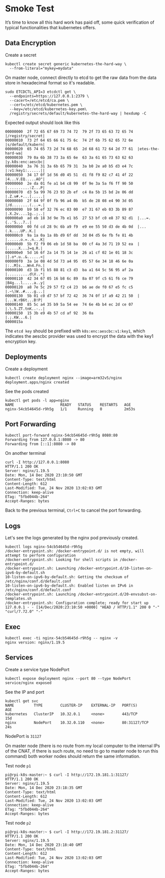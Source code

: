 # Smoke Test

It’s time to know all this hard work has paid off, some quick verification of typical functionalities that kubernetes offers.

## Data Encryption

Create a secret

```shell
kubectl create secret generic kubernetes-the-hard-way \
  --from-literal="mykey=mydata"
```

On master node, connect directly to etcd to get the raw data from the data store in hexadecimal format so it's readable. 

```shell
sudo ETCDCTL_API=3 etcdctl get \
  --endpoints=https://127.0.0.1:2379 \
  --cacert=/etc/etcd/ca.pem \
  --cert=/etc/etcd/kubernetes.pem \
  --key=/etc/etcd/kubernetes-key.pem\
  /registry/secrets/default/kubernetes-the-hard-way | hexdump -C
```

Expected output should look like this

```
00000000  2f 72 65 67 69 73 74 72  79 2f 73 65 63 72 65 74  |/registry/secret|
00000010  73 2f 64 65 66 61 75 6c  74 2f 6b 75 62 65 72 6e  |s/default/kubern|
00000020  65 74 65 73 2d 74 68 65  2d 68 61 72 64 2d 77 61  |etes-the-hard-wa|
00000030  79 0a 6b 38 73 3a 65 6e  63 3a 61 65 73 63 62 63  |y.k8s:enc:aescbc|
00000040  3a 76 31 3a 6b 65 79 31  3a b0 2e a0 b5 d3 e4 7c  |:v1:key1:......||
00000050  34 17 0f 1d 56 d0 45 51  d1 f8 f9 82 c7 41 4f 22  |4...V.EQ.....AO"|
00000060  2e da 01 fe a1 b4 c8 99  0f 9e 3a 5a f6 ff 90 50  |..........:Z...P|
00000070  d3 5a 99 76 23 93 2b ef  c4 8a 5b 15 bd 2e 06 dd  |.Z.v#.+...[.....|
00000080  2f 64 9f 0f fb 96 a4 0b  b5 de 28 08 e4 90 3d 05  |/d........(...=.|
00000090  b9 58 ef 32 76 ec 03 00  e7 31 67 eb 03 3b 89 87  |.X.2v....1g..;..|
000000a0  ad eb 18 3d 9e 7b e1 b5  27 53 bf c0 e8 37 92 d1  |...=.{..'S...7..|
000000b0  00 fd cd 28 9c 6b a9 f9  e9 ee 55 50 d3 de 4b 0d  |...(.k....UP..K.|
000000c0  9a 1a 0a 1a 8b d9 6f dd  3d 04 d5 6e fb fe 81 4b  |......o.=..n...K|
000000d0  5b f2 f9 06 eb 1d 58 ba  00 cf 4a 3d 71 19 52 ea  |[.....X...J=q.R.|
000000e0  5d 16 6f 2a 14 75 14 1e  26 a1 cf 02 1e 01 18 3c  |].o*.u..&......<|
000000f0  3a 1e 08 4d 5d 73 a4 95  05 57 6e 34 18 46 6e 0a  |:..M]s...Wn4.Fn.|
00000100  d3 1b f1 b5 88 81 c3 d3  ba a1 64 5c 56 95 af 2a  |..........d\V..*|
00000110  42 34 67 05 16 b8 6c 89  8a 07 9f c5 61 f6 ce 79  |B4g...l.....a..y|
00000120  a8 7e 5c 29 57 f2 c4 23  b6 ae de f0 67 e5 fc c5  |.~\)W..#....g...|
00000130  5b 01 c0 d7 57 bf 72 42  36 74 0f 1f a9 42 21 50  |[...W.rB6t...B!P|
00000140  85 5c a4 35 b9 5a 54 ee  74 6e 4b b4 ec 2d ce 07  |.\.5.ZT.tnK..-..|
00000150  15 3b e9 4b 57 cd af 92  36 0a                    |.;.KW...6.|
0000015a
```

The `etcd key` should be prefixed with `k8s:enc:aescbc:v1:key1`, which indicates the aescbc provider was used to encrypt the data with the key1 encryption key.

## Deployments

Create a deployment 

```shell
kubectl create deployment nginx --image=arm32v5/nginx
deployment.apps/nginx created
```

See the pods created

```shell
kubectl get pods -l app=nginx
NAME                     READY   STATUS    RESTARTS   AGE
nginx-54cb54645d-r9h5g   1/1     Running   0          2m53s
```

## Port Forwarding

```shell
kubectl port-forward nginx-54cb54645d-r9h5g 8080:80
Forwarding from 127.0.0.1:8080 -> 80
Forwarding from [::1]:8080 -> 80
```

On another terminal

```shell
curl -I http://127.0.0.1:8080
HTTP/1.1 200 OK
Server: nginx/1.19.5
Date: Mon, 14 Dec 2020 23:10:50 GMT
Content-Type: text/html
Content-Length: 612
Last-Modified: Tue, 24 Nov 2020 13:02:03 GMT
Connection: keep-alive
ETag: "5fbd044b-264"
Accept-Ranges: bytes
```

Back to the previous terminal, `Ctrl+C` to cancel the port forwarding.

## Logs

Let's see the logs generated by the nginx pod previously created.

```shell
kubectl logs nginx-54cb54645d-r9h5g
/docker-entrypoint.sh: /docker-entrypoint.d/ is not empty, will attempt to perform configuration
/docker-entrypoint.sh: Looking for shell scripts in /docker-entrypoint.d/
/docker-entrypoint.sh: Launching /docker-entrypoint.d/10-listen-on-ipv6-by-default.sh
10-listen-on-ipv6-by-default.sh: Getting the checksum of /etc/nginx/conf.d/default.conf
10-listen-on-ipv6-by-default.sh: Enabled listen on IPv6 in /etc/nginx/conf.d/default.conf
/docker-entrypoint.sh: Launching /docker-entrypoint.d/20-envsubst-on-templates.sh
/docker-entrypoint.sh: Configuration complete; ready for start up
127.0.0.1 - - [14/Dec/2020:23:10:50 +0000] "HEAD / HTTP/1.1" 200 0 "-" "curl/7.72.0" "-"
```

## Exec

```shell
kubectl exec -ti nginx-54cb54645d-r9h5g -- nginx -v
nginx version: nginx/1.19.5
```

## Services

Create a service type NodePort

```shell
kubectl expose deployment nginx --port 80 --type NodePort
service/nginx exposed
```

See the IP and port

```shell
kubectl get svc
NAME         TYPE        CLUSTER-IP    EXTERNAL-IP   PORT(S)        AGE
kubernetes   ClusterIP   10.32.0.1     <none>        443/TCP        15d
nginx        NodePort    10.32.0.110   <none>        80:31127/TCP   24s
```

NodePort is `31127`

On master node (there is no route from my local computer to the internal IPs of the CNAT, if there is such route, no need to go to master node to run this command) both worker nodes should return the same information.

Test node `p1`

```shell
pi@rpi-k8s-master:~ $ curl -I http://172.19.181.1:31127/
HTTP/1.1 200 OK
Server: nginx/1.19.5
Date: Mon, 14 Dec 2020 23:18:35 GMT
Content-Type: text/html
Content-Length: 612
Last-Modified: Tue, 24 Nov 2020 13:02:03 GMT
Connection: keep-alive
ETag: "5fbd044b-264"
Accept-Ranges: bytes
```

Test node `p2`

```shell
pi@rpi-k8s-master:~ $ curl -I http://172.19.181.2:31127/
HTTP/1.1 200 OK
Server: nginx/1.19.5
Date: Mon, 14 Dec 2020 23:18:40 GMT
Content-Type: text/html
Content-Length: 612
Last-Modified: Tue, 24 Nov 2020 13:02:03 GMT
Connection: keep-alive
ETag: "5fbd044b-264"
Accept-Ranges: bytes
```
